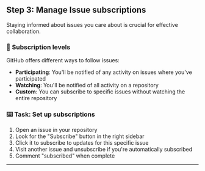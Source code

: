 ## Step 3: Manage Issue subscriptions

Staying informed about issues you care about is crucial for effective collaboration.

### 👀 Subscription levels

GitHub offers different ways to follow issues:

- **Participating**: You'll be notified of any activity on issues where you've participated
- **Watching**: You'll be notified of all activity on a repository
- **Custom**: You can subscribe to specific issues without watching the entire repository

### :keyboard: Task: Set up subscriptions

1. Open an issue in your repository
2. Look for the "Subscribe" button in the right sidebar
3. Click it to subscribe to updates for this specific issue
4. Visit another issue and unsubscribe if you're automatically subscribed
5. Comment "subscribed" when complete

---

